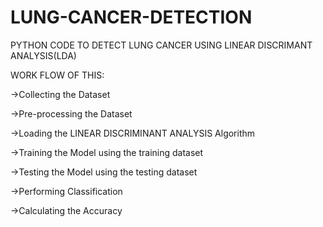 # LUNG-CANCER-DETECTION

PYTHON CODE TO DETECT LUNG CANCER USING LINEAR DISCRIMANT ANALYSIS(LDA)

WORK FLOW OF THIS:

->Collecting the Dataset

->Pre-processing the Dataset

->Loading the LINEAR DISCRIMINANT ANALYSIS Algorithm

->Training the Model using the training dataset

->Testing the Model using the testing dataset

->Performing Classification

->Calculating the Accuracy
